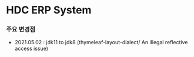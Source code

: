 # HDC ERP System


### 주요 변경점
- 2021.05.02 : jdk11 to jdk8 (thymeleaf-layout-dialect/ An illegal reflective access issue)
